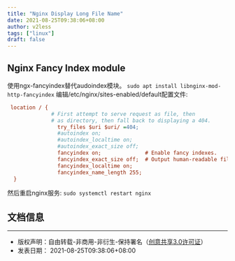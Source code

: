 ```yaml
---
title: "Nginx Display Long File Name"
date: 2021-08-25T09:38:06+08:00
author: v2less
tags: ["linux"]
draft: false
---
```


## Nginx Fancy Index module
使用ngx-fancyindex替代audoindex模块。
`sudo apt install libnginx-mod-http-fancyindex`
编辑/etc/nginx/sites-enabled/default配置文件:
```ini
 location / {
              # First attempt to serve request as file, then
              # as directory, then fall back to displaying a 404.
                try_files $uri $uri/ =404;
                #autoindex on;
                #autoindex_localtime on;
                #autoindex_exact_size off;
                fancyindex on;              # Enable fancy indexes.
                fancyindex_exact_size off;  # Output human-readable file sizes.
                fancyindex_localtime on;
                fancyindex_name_length 255;
  }
```
然后重启nginx服务:
`sudo systemctl restart nginx`



## 文档信息
---
- 版权声明：自由转载-非商用-非衍生-保持署名（[创意共享3.0许可证](https://creativecommons.org/licenses/by-nc-nd/3.0/deed.zh)）
- 发表日期： 2021-08-25T09:38:06+08:00
